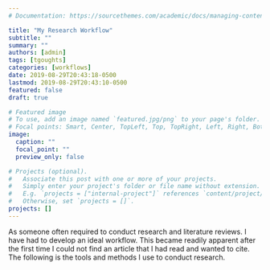 ```yaml
---
# Documentation: https://sourcethemes.com/academic/docs/managing-content/

title: "My Research Workflow"
subtitle: ""
summary: ""
authors: [admin]
tags: [tgoughts]
categories: [workflows]
date: 2019-08-29T20:43:18-0500
lastmod: 2019-08-29T20:43:10-0500
featured: false
draft: true

# Featured image
# To use, add an image named `featured.jpg/png` to your page's folder.
# Focal points: Smart, Center, TopLeft, Top, TopRight, Left, Right, BottomLeft, Bottom, BottomRight.
image:
  caption: ""
  focal_point: ""
  preview_only: false

# Projects (optional).
#   Associate this post with one or more of your projects.
#   Simply enter your project's folder or file name without extension.
#   E.g. `projects = ["internal-project"]` references `content/project/deep-learning/index.md`.
#   Otherwise, set `projects = []`.
projects: []
---
```


As someone often required to conduct research and literature reviews. I have had to develop an ideal workflow. This became readily apparent after the first time I could not find an article that I had read and wanted to cite. The following is the tools and methods I use to conduct research. 